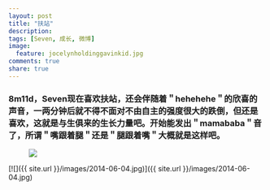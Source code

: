 ```yaml
---
layout: post
title: "扶站"
description: 
tags: [Seven, 成长, 微博]
image:
  feature: jocelynholdinggavinkid.jpg
comments: true
share: true
---
```


### 8m11d，Seven现在喜欢扶站，还会伴随着＂hehehehe＂的欣喜的声音，一两分钟后就不得不面对不由自主的强度很大的跌倒，但还是喜欢，这就是与生俱来的生长力量吧。开始能发出＂mamababa＂音了，所谓＂嘴跟着腿＂还是＂腿跟着嘴＂大概就是这样吧。 ###

<figure>
  <a href="{{ site.url }}/images/2014-06-04.jpg">
  <img src="{{ site.url }}/images/2014-06-04.jpg">
  </a>
</figure>

[![]({{ site.url }}/images/2014-06-04.jpg)]({{ site.url }}/images/2014-06-04.jpg)